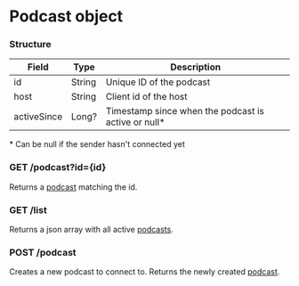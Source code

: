 # Podcast object

### Structure

| Field       | Type   | Description                                         |
|-------------|--------|-----------------------------------------------------|
| id          | String | Unique ID of the podcast                            |
| host        | String | Client id of the host                               |
| activeSince | Long?  | Timestamp since when the podcast is active or null* |

\* Can be null if the sender hasn't connected yet

### GET /podcast?id={id}

Returns a [podcast](#structure) matching the id.

### GET /list

Returns a json array with all active [podcasts](#structure).

### POST /podcast

Creates a new podcast to connect to. Returns the newly created [podcast](#structure).
